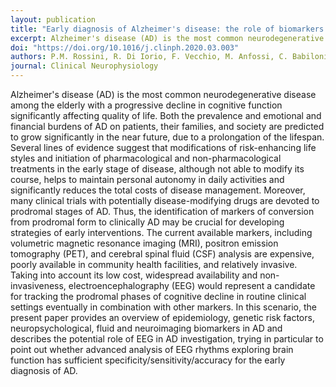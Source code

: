 ```yaml
---
layout: publication
title: "Early diagnosis of Alzheimer's disease: the role of biomarkers including advanced EEG signal analysis. Report from the IFCN-sponsored panel of experts"
excerpt: Alzheimer's disease (AD) is the most common neurodegenerative disease among the elderly with a progressive decline in cognitive function significantly affecting quality of life. Both the prevalence and emotional and financial burdens of AD on patients, their families, and society are predicted to grow significantly in the near future, due to a prolongation of the lifespan.
doi: "https://doi.org/10.1016/j.clinph.2020.03.003"
authors: P.M. Rossini, R. Di Iorio, F. Vecchio, M. Anfossi, C. Babiloni, M. Bozzali, A.C. Bruni, S.F. Cappa, J. Escudero, F.J. Fraga, P. Giannakopoulos, B. Guntekin, G. Logroscino, C. Marra, F. Miraglia, F. Panza, F. Tecchio, A. Pascual-Leone, B. Dubois
journal: Clinical Neurophysiology
---
```

Alzheimer's disease (AD) is the most common neurodegenerative disease among the elderly with a progressive decline in cognitive function significantly affecting quality of life. Both the prevalence and emotional and financial burdens of AD on patients, their families, and society are predicted to grow significantly in the near future, due to a prolongation of the lifespan. Several lines of evidence suggest that modifications of risk-enhancing life styles and initiation of pharmacological and non-pharmacological treatments in the early stage of disease, although not able to modify its course, helps to maintain personal autonomy in daily activities and significantly reduces the total costs of disease management. Moreover, many clinical trials with potentially disease-modifying drugs are devoted to prodromal stages of AD. Thus, the identification of markers of conversion from prodromal form to clinically AD may be crucial for developing strategies of early interventions. The current available markers, including volumetric magnetic resonance imaging (MRI), positron emission tomography (PET), and cerebral spinal fluid (CSF) analysis are expensive, poorly available in community health facilities, and relatively invasive. Taking into account its low cost, widespread availability and non-invasiveness, electroencephalography (EEG) would represent a candidate for tracking the prodromal phases of cognitive decline in routine clinical settings eventually in combination with other markers. In this scenario, the present paper provides an overview of epidemiology, genetic risk factors, neuropsychological, fluid and neuroimaging biomarkers in AD and describes the potential role of EEG in AD investigation, trying in particular to point out whether advanced analysis of EEG rhythms exploring brain function has sufficient specificity/sensitivity/accuracy for the early diagnosis of AD.
